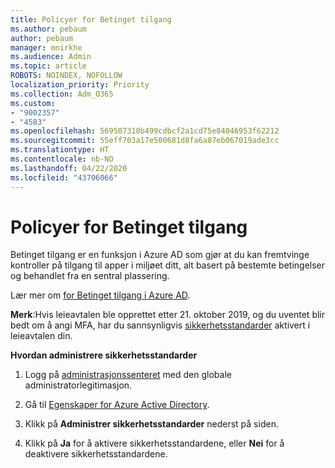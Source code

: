 ```yaml
---
title: Policyer for Betinget tilgang
ms.author: pebaum
author: pebaum
manager: mnirkhe
ms.audience: Admin
ms.topic: article
ROBOTS: NOINDEX, NOFOLLOW
localization_priority: Priority
ms.collection: Adm_O365
ms.custom:
- "9002357"
- "4583"
ms.openlocfilehash: 569507318b499cdbcf2a1cd75e84046953f62212
ms.sourcegitcommit: 55eff703a17e500681d8fa6a87eb067019ade3cc
ms.translationtype: HT
ms.contentlocale: nb-NO
ms.lasthandoff: 04/22/2020
ms.locfileid: "43706066"
---
```

# <a name="conditional-access-policies"></a>Policyer for Betinget tilgang

Betinget tilgang er en funksjon i Azure AD som gjør at du kan fremtvinge kontroller på tilgang til apper i miljøet ditt, alt basert på bestemte betingelser og behandlet fra en sentral plassering.

Lær mer om [for Betinget tilgang i Azure AD](https://docs.microsoft.com/azure/active-directory/conditional-access/).  

**Merk**:Hvis leieavtalen ble opprettet etter 21. oktober 2019, og du uventet blir bedt om å angi MFA, har du sannsynligvis [sikkerhetsstandarder](https://aka.ms/securitydefaults) aktivert i leieavtalen din.

**Hvordan administrere sikkerhetsstandarder**

1. Logg på [administrasjonssenteret](https://go.microsoft.com/fwlink/p/?linkid=834822) med den globale administratorlegitimasjon.

2. Gå til [Egenskaper for Azure Active Directory](https://portal.azure.com/#blade/Microsoft_AAD_IAM/ActiveDirectoryMenuBlade/Properties).

3. Klikk på **Administrer sikkerhetsstandarder** nederst på siden.

4. Klikk på **Ja** for å aktivere sikkerhetsstandardene, eller **Nei** for å deaktivere sikkerhetsstandardene.
